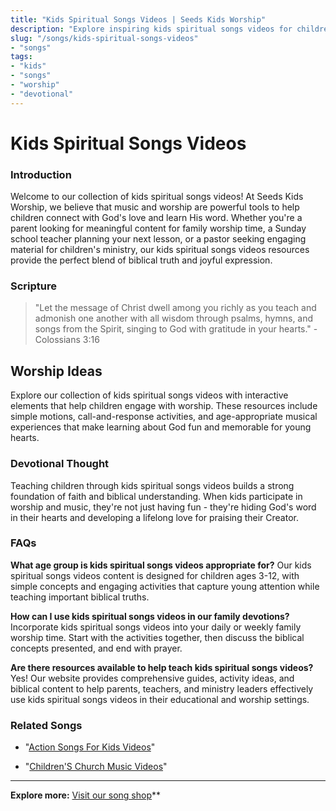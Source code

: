```yaml
---
title: "Kids Spiritual Songs Videos | Seeds Kids Worship"
description: "Explore inspiring kids spiritual songs videos for children's worship and faith development. Biblical music resources for families and ministry."
slug: "/songs/kids-spiritual-songs-videos"
- "songs"
tags:
- "kids"
- "songs"
- "worship"
- "devotional"
---
```


# Kids Spiritual Songs Videos

### Introduction

Welcome to our collection of kids spiritual songs videos! At Seeds Kids Worship, we believe that music and worship are powerful tools to help children connect with God's love and learn His word. Whether you're a parent looking for meaningful content for family worship time, a Sunday school teacher planning your next lesson, or a pastor seeking engaging material for children's ministry, our kids spiritual songs videos resources provide the perfect blend of biblical truth and joyful expression.

### Scripture

> "Let the message of Christ dwell among you richly as you teach and admonish one another with all wisdom through psalms, hymns, and songs from the Spirit, singing to God with gratitude in your hearts." - Colossians 3:16

## Worship Ideas

Explore our collection of kids spiritual songs videos with interactive elements that help children engage with worship. These resources include simple motions, call-and-response activities, and age-appropriate musical experiences that make learning about God fun and memorable for young hearts.

### Devotional Thought

Teaching children through kids spiritual songs videos builds a strong foundation of faith and biblical understanding. When kids participate in worship and music, they're not just having fun - they're hiding God's word in their hearts and developing a lifelong love for praising their Creator.

### FAQs

**What age group is kids spiritual songs videos appropriate for?**
Our kids spiritual songs videos content is designed for children ages 3-12, with simple concepts and engaging activities that capture young attention while teaching important biblical truths.

**How can I use kids spiritual songs videos in our family devotions?**
Incorporate kids spiritual songs videos into your daily or weekly family worship time. Start with the activities together, then discuss the biblical concepts presented, and end with prayer.

**Are there resources available to help teach kids spiritual songs videos?**
Yes! Our website provides comprehensive guides, activity ideas, and biblical content to help parents, teachers, and ministry leaders effectively use kids spiritual songs videos in their educational and worship settings.

### Related Songs

- "[Action Songs For Kids Videos](/songs/action-songs-for-kids-videos/)"

- "[Children'S Church Music Videos](/songs/children-s-church-music-videos/)"

---

**Explore more:** [Visit our song shop](https://seedskidsworship.com/shop)**

<!-- Schema Markup -->
<script type="application/ld+json">
{
  "@context": "https://schema.org",
  "@type": "MusicRecording",
  "name": "Kids Spiritual Songs Videos",
  "byArtist": {
    "@type": "MusicGroup",
    "name": "Seeds Kids Worship"
  },
  "isFamilyFriendly": true,
  "url": "https://seedskidsworship.com/songs/kids-spiritual-songs-videos/"
}
</script>